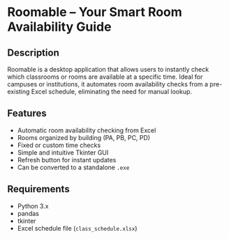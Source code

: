 # Roomable – Your Smart Room Availability Guide

## Description
Roomable is a desktop application that allows users to instantly check which classrooms or rooms are available at a specific time. Ideal for campuses or institutions, it automates room availability checks from a pre-existing Excel schedule, eliminating the need for manual lookup.

## Features
- Automatic room availability checking from Excel
- Rooms organized by building (PA, PB, PC, PD)
- Fixed or custom time checks
- Simple and intuitive Tkinter GUI
- Refresh button for instant updates
- Can be converted to a standalone `.exe`

## Requirements
- Python 3.x
- pandas
- tkinter
- Excel schedule file (`class_schedule.xlsx`)
